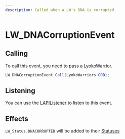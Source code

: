 ```yaml
---
description: Called when a LW's DNA is corrupted
---
```


# LW\_DNACorruptionEvent

## Calling 

To call this event, you need to pass a [LyokoWarrior](../../virtualentities/lyokowarrior/).

```csharp
LW_DNACorruptionEvent.Call(LyokoWarriors.ODD);
```

## Listening

You can use the [LAPIListener](../lapilistener.md) to listen to this event.

## Effects

`LW_Status.DNACORRUPTED` will be added to their [Statuses ](../../virtualentities/lyokowarrior/lw_status.md)


